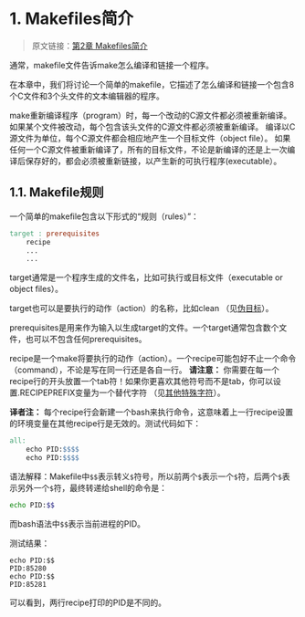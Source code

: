 # 1. Makefiles简介

> 原文链接：[第2章 Makefiles简介](https://www.gnu.org/software/make/manual/html_node/Introduction.html)

通常，makefile文件告诉make怎么编译和链接一个程序。

在本章中，我们将讨论一个简单的makefile，它描述了怎么编译和链接一个包含8个C文件和3个头文件的文本编辑器的程序。

make重新编译程序（program）时，每一个改动的C源文件都必须被重新编译。
如果某个文件被改动，每个包含该头文件的C源文件都必须被重新编译。
编译以C源文件为单位，每个C源文件都会相应地产生一个目标文件（object file）。
如果任何一个C源文件被重新编译了，所有的目标文件，不论是新编译的还是上一次编译后保存好的，都会必须被重新链接，以产生新的可执行程序(executable）。

## 1.1. Makefile规则

一个简单的makefile包含以下形式的“规则（rules）”：

```makefile
target : prerequisites
	recipe
	...
	...
```

target通常是一个程序生成的文件名，比如可执行或目标文件（executable or object files）。

target也可以是要执行的动作（action）的名称，比如clean
（见[伪目标](https://www.gnu.org/software/make/manual/html_node/Phony-Targets.html)）。

prerequisites是用来作为输入以生成target的文件。一个target通常包含数个文件，也可以不包含任何prerequisites。

recipe是一个make将要执行的动作（action）。一个recipe可能包好不止一个命令（command），不论是写在同一行还是各自一行。
**请注意：** 你需要在每一个recipe行的开头放置一个tab符！如果你更喜欢其他符号而不是tab，你可以设置.RECIPEPREFIX变量为一个替代字符
（见[其他特殊字符](https://www.gnu.org/software/make/manual/html_node/Special-Variables.html)）。

**译者注：** 每个recipe行会新建一个bash来执行命令，这意味着上一行recipe设置的环境变量在其他recipe行是无效的。测试代码如下：

```makefile
all:
	echo PID:$$$$
	echo PID:$$$$
```

语法解释：Makefile中`$$`表示转义`$`符号，所以前两个`$`表示一个`$`符，后两个`$`表示另外一个`$`符，最终转递给shell的命令是：

```bash
echo PID:$$
```

而bash语法中`$$`表示当前进程的PID。

测试结果：

```text
echo PID:$$
PID:85280
echo PID:$$
PID:85281
```

可以看到，两行recipe打印的PID是不同的。
